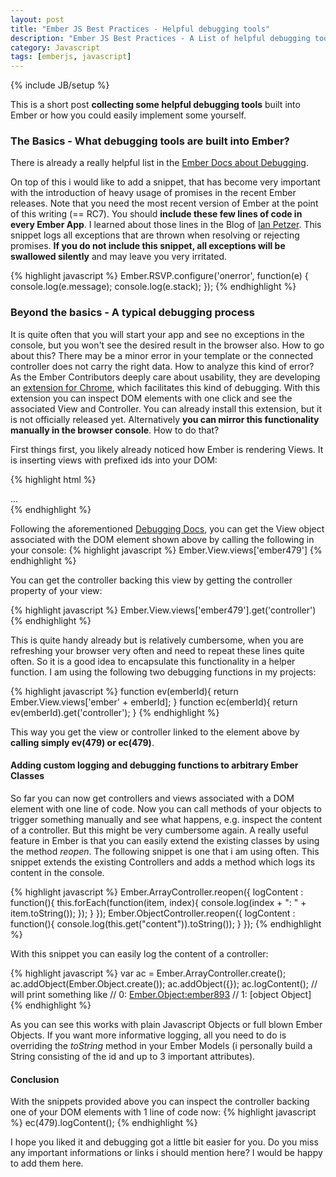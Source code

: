 ```yaml
---
layout: post
title: "Ember JS Best Practices - Helpful debugging tools"
description: "Ember JS Best Practices - A List of helpful debugging tools"
category: Javascript
tags: [emberjs, javascript]
---
```

{% include JB/setup %}

This is a short post **collecting some helpful debugging tools** built into Ember or how you could easily implement some yourself.

### The Basics - What debugging tools are built into Ember?
There is already a really helpful list in the [Ember Docs about Debugging](http://emberjs.com/guides/understanding-ember/debugging/).


On top of this i would like to add a snippet, that has become very important with the introduction of heavy usage of promises in the recent Ember releases. Note that you need the most recent version of Ember at the point of this writing (== RC7). You should **include these few lines of code in every Ember App**. I learned about those lines in the Blog of [Ian Petzer](http://ianpetzer.wordpress.com/2013/07/24/dont-let-ember-js-swallow-errors-in-your-promises/). This snippet logs all exceptions that are thrown when resolving or rejecting promises. **If you do not include this snippet, all exceptions will be swallowed silently** and may leave you very irritated.

{% highlight javascript %}
Ember.RSVP.configure('onerror', function(e) {
  console.log(e.message); 
  console.log(e.stack);
});
{% endhighlight %}

### Beyond the basics - A typical debugging process

It is quite often that you will start your app and see no exceptions in the console, but you won't see the desired result in the browser also. How to go about this? There may be a minor error in your template or the connected controller does not carry the right data. How to analyze this kind of error? As the Ember Contributors deeply care about usability, they are developing an [extension for Chrome](https://github.com/tildeio/ember-extension.git), which facilitates this kind of debugging. With this extension you can inspect DOM elements with one click and see the associated View and Controller. You can already install this extension, but it is not officially released yet. Alternatively **you can mirror this functionality manually in the browser console**. How to do that?

First things first, you likely already noticed how Ember is rendering Views. It is inserting views with prefixed ids into your DOM:

{% highlight html %}
<div id="ember479" class="ember-view">
  ...
</div>
{% endhighlight %}

Following the aforementioned [Debugging Docs](http://emberjs.com/guides/understanding-ember/debugging/), you can get the View object associated with the DOM element shown above by calling the following in your console:
{% highlight javascript %}
Ember.View.views['ember479']
{% endhighlight %}

You can get the controller backing this view by getting the controller property of your view:

{% highlight javascript %}
Ember.View.views['ember479'].get('controller')
{% endhighlight %}

This is quite handy already but is relatively cumbersome, when you are refreshing your browser very often and need to repeat these lines quite often. So it is a good idea to encapsulate this functionality in a helper function. I am using the following two debugging functions in my projects:

{% highlight javascript %}
function ev(emberId){
  return Ember.View.views['ember' + emberId];
}
function ec(emberId){
  return ev(emberId).get('controller');
}
{% endhighlight %}

This way you get the view or controller linked to the element above by **calling simply ev(479) or ec(479)**.


#### Adding custom logging and debugging functions to arbitrary Ember Classes

So far you can now get controllers and views associated with a DOM element with one line of code. Now you can call methods of your objects to trigger something manually and see what happens, e.g. inspect the content of a controller. But this might be very cumbersome again. A really useful feature in Ember is that you can easily extend the existing classes by using the method *reopen*. The following snippet is one that i am using often. This snippet extends the existing Controllers and adds a method which logs its content in the console.

{% highlight javascript %}
Ember.ArrayController.reopen({
  logContent : function(){
    this.forEach(function(item, index){
      console.log(index + ": " + item.toString());
    });
  }
});
Ember.ObjectController.reopen({
  logContent : function(){
    console.log(this.get("content")).toString());
  }
});
{% endhighlight %}
 
With this snippet you can easily log the content of a controller: 

{% highlight javascript %}
var ac = Ember.ArrayController.create();
ac.addObject(Ember.Object.create());
ac.addObject({});
ac.logContent();
// will print something like
// 0: <Ember.Object:ember893>
// 1: [object Object]
{% endhighlight %}

As you can see this works with plain Javascript Objects or full blown Ember Objects. If you want more informative logging, all you need to do is overriding the *toString* method in your Ember Models (i personally build a String consisting of the id and up to 3 important attributes).

#### Conclusion
With the snippets provided above you can inspect the controller backing one of your DOM elements with 1 line of code now:
{% highlight javascript %}
ec(479).logContent();
{% endhighlight %}

I hope you liked it and debugging got a little bit easier for you. Do you miss any important informations or links i should mention here? I would be happy to add them here.